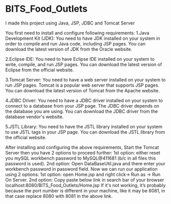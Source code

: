 # BITS_Food_Outlets
I made this project using Java, JSP, JDBC and Tomcat Server

You first need to install and configure following requirements:
1.Java Development Kit (JDK): You need to have JDK installed on your system in order to compile and run Java code, including JSP pages. You can download the latest version of JDK from the Oracle website.

2.Eclipse IDE: You need to have Eclipse IDE installed on your system to write, compile, and run JSP pages. You can download the latest version of Eclipse from the official website.

3.Tomcat Server: You need to have a web server installed on your system to run JSP pages. Tomcat is a popular web server that supports JSP pages. You can download the latest version of Tomcat from the Apache website.

4.JDBC Driver: You need to have a JDBC driver installed on your system to connect to a database from your JSP page. The JDBC driver depends on the database you are using. You can download the JDBC driver from the database vendor's website.

5.JSTL Library: You need to have the JSTL library installed on your system to use JSTL tags in your JSP page. You can download the JSTL library from the official website.

After installing and configuring the above requirements, Start the Tomcat Server then you have 2 options to proceed further: 1st option: either reset you mySQL workbench password to MySQL@411681 (b/c in all files this password is used). 2nd option: Open DataBaseUtil.java and there enter your workbench password in password field.
Now we can run our application using 2 options:
1st option: open Home.jsp and right click-> Run as -> Run On Server.
2nd option: Copy paste below link in search bar of your browser localhost:8080/BITS_Food_Outlets/Home.jsp If it's not working, it’s probably because the port number is different in your machine, like it may be 8081, in that case replace 8080 with 8081 in the above link.
